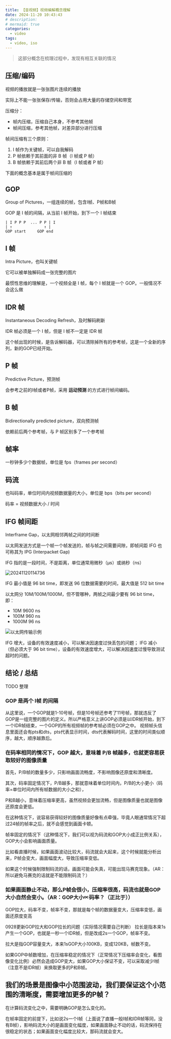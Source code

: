 ```yaml
---
title: 【音视频】视频编解概念理解
date: 2024-11-20 10:43:43
# description: 
# mermaid: true
categories:
  - video
tags:
  - video, iso
---
```


> 这部分概念在梳理过程中，发现有相互关联的情况

## 压缩/编码

视频的播放就是一张张图片连续的播放

实际上不能一张张保存/传输，否则会占用大量的存储空间和带宽

压缩分：
* 帧内压缩，压缩自己本身，不参考其他帧
* 帧间压缩，参考其他帧，对差异部分进行压缩

帧间压缩有三个原则：
1. I 帧作为关键帧，可以自我解码
2. P 帧依赖于其前面的非 B 帧（I 帧或 P 帧）
3. B 帧依赖于其前后两个非 B 帧（I 帧或者 P 帧）

下面的概念基本是属于帧间压缩的

## GOP

Group of Pictures，一组连续的帧，包含I帧、P帧和B帧

GOP 是 I 帧的间隔，从当前 I 帧开始，到下一个 I 帧结束

```
| I P P P  ... P P | I
| ↑              ↑ |
GOP start     GOP end
```

## I 帧

Intra Picture，也叫关键帧

它可以被单独解码成一张完整的图片

最惯性思维的理解是，一个视频全是 I 帧，每个 I 帧就是一个 GOP。一般情况不会这么做

## IDR 帧

Instantaneous Decoding Refresh，及时解码刷新

IDR 帧必须是一个 I 帧，但是 I 帧不一定是 IDR 帧

这个帧出现的时候，是告诉解码器，可以清除掉所有的参考帧，这是一个全新的序列，新的GOP已经开始。

## P 帧

Predictive Picture，预测帧

会参考之前的I帧或者P帧，采用 **运动预测** 的方式进行帧间编码。

## B 帧

Bidirectionally predicted picture，双向预测帧

依赖前后两个参考帧，与 P 帧区别多了一个参考帧

## 帧率

一秒钟多少个数据帧，单位是 fps（frames per second）

## 码流

也叫码率，单位时间内视频数据量的大小，单位是 bps（bits per second）

码率 = 视频数据大小 / 时间


## IFG 帧间距

Interframe Gap，以太网相邻两帧之间的时间断

以太网发送方式是一个帧一个帧发送的，帧与帧之间需要间隙，即帧间距 IFG 也可称其为 IPG (Interpacket Gap)

IFG 指的是一段时间，不是距离，单位通常用微秒（μs）或纳秒（ns）

![20241120114736](https://cdn.jsdelivr.net/gh/24849748/PicBed/ob/20241120114736.png)

IFG 最小值是 96 bit time，即发送 96 位数据需要的时间，最大值是 512 bit time

以太网分 10M/100M/1000M，但不管哪种，两帧之间最少要有 96 bit time，即：
* 10M   9600 ns
* 100M  960 ns
* 1000M 96 ns


![以太网传输示例](https://cdn.jsdelivr.net/gh/24849748/PicBed/ob/20241120115338.png)

IFG 增大，设备的有效速度减小，可以解决因速度过快丢包的问题；
IFG 减小（但必须大于 96 bit time），设备的有效速度增大，可以解决因速度过慢导致测试超时的问题。

## 结论 / 总结

TODO 整理

### GOP 是两个 I帧 的间隔

从这里说，一个GOP就是1-10号帧，但是10号帧还参考了11号帧，那就违反了GOP是一组完整的图片的定义。所以严格意义上讲GOP必须是以IDR帧开始，到下一个IDR帧结束，一个GOP的所有视频帧的参考帧必须在GOP之中。
视频帧头信息里面还会有pts和dts，pts代表显示时间，dts代表解码时间，这里的时间类似顺序，越大，顺序越靠后。


### 在码率相同的情况下，GOP 越大，意味着 P/B 帧越多，也就更容易获取较好的图像质量

首先，P/B帧的数量多少，只影响画面流畅度，不影响图像还原度和清晰度。

其次，码率固定情况下，P/B越多，那就意味着单位时间内，P/B的大小更小（码率=单位时间内所有帧数据的大小之和），

P和B越小，意味着压缩率更高，虽然视频会更加流畅，但是图像质量也就是图像还原度会更低。

在这种情况下，说容易获得较好的图像质量好像有点牵强，毕竟人眼通常情况下超过24帧的帧率之后，就不会感觉到画面卡顿。

帧率固定的情况下（这种情况下，我们可以视为码流和GOP大小成正比例关系），GOP大小会影响画面质量。

比如看直播时候，如果画面波动比较大，码流就会大起来，这个时候就能分析出来，P帧会变大，画面幅度大，导致压缩率变低。

如果这个时候强制限制码流的话，画面可能会失真，可能出现马赛克现象。（AR：所以避免马赛克的话就是不能限制码流？）


### 如果画面静止不动，那么P帧会很小，压缩率很高，码流也就是GOP大小自然会变小。（AR：GOP大小∝码率？（正比于））

GOP拉大，码率不变，帧率不变，那就是每个帧的数据量变大，压缩率变低，画面还原度变高

0928更新GOP拉大和GOP拉长的问题（实际情况需要自己判断）
拉长是指本来1s产生一个GOP，也就是一秒一个IDR帧，但是改成2s一个GOP，帧率不变。

拉大是指GOP容量变大，本来1sGOP大小100KB，变成120KB，帧数不变。

如果GOP中帧数增加，在压缩率稳定的情况下（正常情况下压缩率会变化，看图像变化比例）必然会造成GOP变大，如果GOP大小保证不变，可以采取减少I帧（注意不是IDR帧）来换取更多的P和B帧。


## 我们的场景是图像中小范围波动，我们要保证这个小范围的清晰度，需要增加更多的P帧？

在计算码流变化之中，需要明确GOP是怎么变化的。

在帧率固定的前提下，比如说2s一个I帧（上面说了直播一般I帧和IDR帧等同，没有B帧），影响码流大小的是画面变化幅度，如果画面静止不动的话，码流保持在很稳定的状态；如果画面变化幅度比较大，那码流就会变大。
